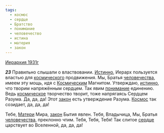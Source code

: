 ```yaml
---
tags:
  - космос
  - сердце
  - Братство
  - понимание
  - человечество
  - истина
  - материя
  - закон
---
```


[Иерархия 1931г](/agni/1931)

___23___
Правильно слышали о властвовании. [Истинно](/tag/#истина), Иерарх пользуется властью для [космического](/tag/#космос) продвижения. Мы, Братья [человечества](/tag/#человечество), имеем эту мощь, идя с [Космическим](/tag/#космос) Магнитом. Утверждаю, [истинно](/tag/#истина), что творим напряжённым сердцем. Так явим [понимание](/tag/#понимание) единению. Ведь [космическое](/tag/#космос) творчество творит, тоже напрягаясь Сердцем Разума. Да, да, да! Этот [закон](/tag/#закон) есть утверждение Разума. [Космос](/tag/#космос) так созидает, да, да, да!   

Тебе, [Матери](/tag/#материя) Мира, [закон](/tag/#закон) Бытия явлен. Тебя, Владычица, Мы, Братья [человечества](/tag/#человечество), преклонно чтим. Тебя, Тебя, Тебя! Так слитое [сердце](/tag/#сердце) царствует во Вселенной, да, да, да!   

